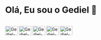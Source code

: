 # Olá, Eu sou o Gediel 👋

<div style="display: inline_block"><br>
  <img align="center" alt="Gediel-Ks" height="30" width="40" src="https://cdn.jsdelivr.net/gh/devicons/devicon/icons/kotlin/kotlin-original.svg"/>
  <img align="center" alt="Gediel-Ks" height="30" width="40" src="https://cdn.jsdelivr.net/gh/devicons/devicon/icons/c/c-original.svg"/>
  <img align="center" alt="Gediel-Ks" height="30" width="40" src="https://cdn.jsdelivr.net/gh/devicons/devicon/icons/html5/html5-original.svg"/>
  <img align="center" alt="Gediel-Ks" height="30" width="40" src="https://cdn.jsdelivr.net/gh/devicons/devicon/icons/javascript/javascript-original.svg"/>
  <img align="center" alt="Gediel-Ks" height="30" width="40" src="https://cdn.jsdelivr.net/gh/devicons/devicon/icons/css3/css3-original.svg" />       
</div>
  

